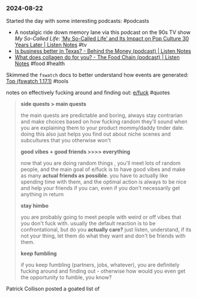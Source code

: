 ### 2024-08-22

Started the day with some interesting podcasts: #podcasts 
* A nostalgic ride down memory lane via this podcast on the 90s TV show _My So-Called Life_: [‘My So-Called Life’ and Its Impact on Pop Culture 30 Years Later | Listen Notes](https://www.listennotes.com/podcasts/the-prestige-tv/my-so-called-life-and-its-ptTDob-Y1rn/) #tv
* [Is business better in Texas? - Behind the Money (podcast) | Listen Notes](https://www.listennotes.com/podcasts/behind-the-money/is-business-better-in-texas-873KWOLq0Sk/)
* [What does collagen do for you? - The Food Chain (podcast) | Listen Notes](https://www.listennotes.com/podcasts/the-food-chain/what-does-collagen-do-for-you-3uhEkLTHate/) #food #health

Skimmed the `fswatch` docs to better understand how events are generated: [Top (fswatch 1.17.1)](https://emcrisostomo.github.io/fswatch/doc/1.17.1/fswatch.html/) #tools 

notes on effectively fucking around and finding out: [e/fuck](https://effectivefuck.com/) #quotes 

> **side quests > main quests**
> 
> the main quests are predictable and boring, always stay contrarian and make choices based on how fucking random they'll sound when you are explaining them to your product mommy/daddy tinder date. doing this also just helps you find out about niche scenes and subcultures that you otherwise won't
> 
> **good vibes + good friends >>>> everything**
> 
> now that you are doing random things , you'll meet lots of random people, and the main goal of e/fuck is to have good vibes and make as many **actual friends as possible**. you have to actually like spending time with them, and the optimal action is always to be nice and help your friends if you can, even if you don't necessarily get anything in return
> 
> **stay himbo**
> 
> you are probably going to meet people with weird or off vibes that you don't fuck with. usually the default reaction is to be confrontational, but do you **actually care?** just listen, understand, if its not your thing, let them do what they want and don't be friends with them.
> 
> **keep fumbling**
> 
> if you keep fumbling (partners, jobs, whatever), you are definitely fucking around and finding out - otherwise how would you even get the opportunity to fumble, you know?

Patrick Collison posted a goated list of 